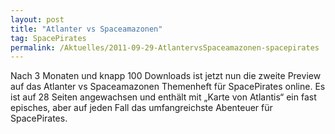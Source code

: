 ```yaml
---
layout: post
title: "Atlanter vs Spaceamazonen"
tag: SpacePirates
permalink: /Aktuelles/2011-09-29-AtlantervsSpaceamazonen-spacepirates
---
```


Nach 3 Monaten und knapp 100 Downloads ist jetzt nun die zweite Preview auf das Atlanter vs Spaceamazonen Themenheft für SpacePirates online. Es ist auf 28 Seiten angewachsen und enthält mit &bdquo;Karte von Atlantis&ldquo; ein fast episches, aber auf jeden Fall das umfangreichste Abenteuer für SpacePirates.


